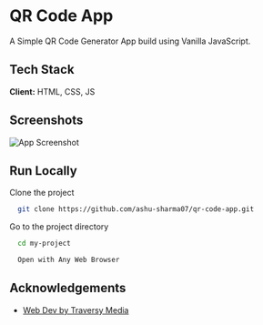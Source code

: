 # QR Code App

A Simple QR Code Generator App build using Vanilla JavaScript.

## Tech Stack

**Client:** HTML, CSS, JS

## Screenshots

![App Screenshot](https://i.ibb.co/kyxZ3jX/Screenshot-2022-12-13-153450.png)

## Run Locally

Clone the project

```bash
  git clone https://github.com/ashu-sharma07/qr-code-app.git
```

Go to the project directory

```bash
  cd my-project
```

```bash
  Open with Any Web Browser
```

## Acknowledgements

- [Web Dev by Traversy Media](https://www.youtube.com/watch?v=qNiUlml9MDk)
